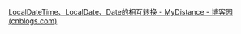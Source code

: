 [LocalDateTime、LocalDate、Date的相互转换 - MyDistance - 博客园 (cnblogs.com)](https://www.cnblogs.com/CF1314/p/13884530.html#_label3)

